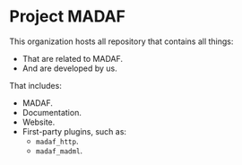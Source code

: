 # Project MADAF

This organization hosts all repository that contains all things:
- That are related to MADAF.
- And are developed by us.

That includes:
- MADAF.
- Documentation.
- Website.
- First-party plugins, such as:
  - ```madaf_http```.
  - ```madaf_madml```.
